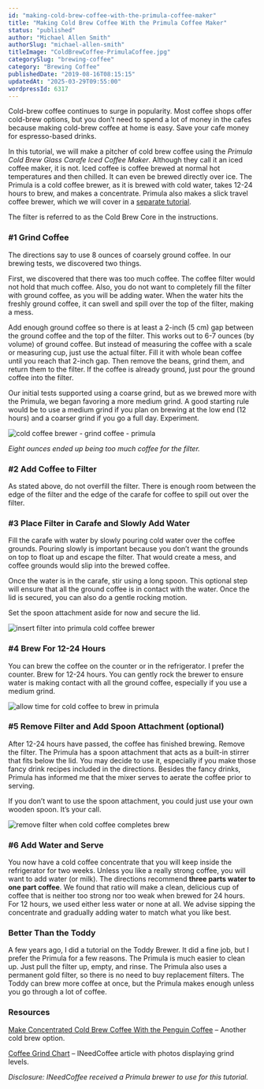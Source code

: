 ```yaml
---
id: "making-cold-brew-coffee-with-the-primula-coffee-maker"
title: "Making Cold Brew Coffee With the Primula Coffee Maker"
status: "published"
author: "Michael Allen Smith"
authorSlug: "michael-allen-smith"
titleImage: "ColdBrewCoffee-PrimulaCoffee.jpg"
categorySlug: "brewing-coffee"
category: "Brewing Coffee"
publishedDate: "2019-08-16T08:15:15"
updatedAt: "2025-03-29T09:55:00"
wordpressId: 6317
---
```


Cold-brew coffee continues to surge in popularity. Most coffee shops offer cold-brew options, but you don’t need to spend a lot of money in the cafes because making cold-brew coffee at home is easy. Save your cafe money for espresso-based drinks.

In this tutorial, we will make a pitcher of cold brew coffee using the *Primula Cold Brew Glass Carafe Iced Coffee Maker*. Although they call it an iced coffee maker, it is not. Iced coffee is coffee brewed at normal hot temperatures and then chilled. It can even be brewed directly over ice. The Primula is a cold coffee brewer, as it is brewed with cold water, takes 12-24 hours to brew, and makes a concentrate. Primula also makes a slick travel coffee brewer, which we will cover in a [separate tutorial](/the-perfect-solution-for-cold-brew-coffee-on-the-go/).

The filter is referred to as the Cold Brew Core in the instructions.

### #1 Grind Coffee

The directions say to use 8 ounces of coarsely ground coffee. In our brewing tests, we discovered two things.

First, we discovered that there was too much coffee. The coffee filter would not hold that much coffee. Also, you do not want to completely fill the filter with ground coffee, as you will be adding water. When the water hits the freshly ground coffee, it can swell and spill over the top of the filter, making a mess.

Add enough ground coffee so there is at least a 2-inch (5 cm) gap between the ground coffee and the top of the filter. This works out to 6-7 ounces (by volume) of ground coffee. But instead of measuring the coffee with a scale or measuring cup, just use the actual filter. Fill it with whole bean coffee until you reach that 2-inch gap. Then remove the beans, grind them, and return them to the filter. If the coffee is already ground, just pour the ground coffee into the filter.

Our initial tests supported using a coarse grind, but as we brewed more with the Primula, we began favoring a more medium grind. A good starting rule would be to use a medium grind if you plan on brewing at the low end (12 hours) and a coarser grind if you go a full day. Experiment.

![cold coffee brewer - grind coffee - primula](cold-brewer-grind-coffee-1-608x650.jpg)

*Eight ounces ended up being too much coffee for the filter.*

### #2 Add Coffee to Filter

As stated above, do not overfill the filter. There is enough room between the edge of the filter and the edge of the carafe for coffee to spill out over the filter.

### #3 Place Filter in Carafe and Slowly Add Water

Fill the carafe with water by slowly pouring cold water over the coffee grounds. Pouring slowly is important because you don’t want the grounds on top to float up and escape the filter. That would create a mess, and coffee grounds would slip into the brewed coffee.

Once the water is in the carafe, stir using a long spoon. This optional step will ensure that all the ground coffee is in contact with the water. Once the lid is secured, you can also do a gentle rocking motion.

Set the spoon attachment aside for now and secure the lid.

![insert filter into primula cold coffee brewer](cold-brewer-prepare-526x650.jpg)

### #4 Brew For 12-24 Hours

You can brew the coffee on the counter or in the refrigerator. I prefer the counter. Brew for 12-24 hours. You can gently rock the brewer to ensure water is making contact with all the ground coffee, especially if you use a medium grind.

![allow time for cold coffee to brew in primula ](cold-brewer-brewing-551x650.jpg)

### #5 Remove Filter and Add Spoon Attachment (optional)

After 12-24 hours have passed, the coffee has finished brewing. Remove the filter. The Primula has a spoon attachment that acts as a built-in stirrer that fits below the lid. You may decide to use it, especially if you make those fancy drink recipes included in the directions. Besides the fancy drinks, Primula has informed me that the mixer serves to aerate the coffee prior to serving.

If you don’t want to use the spoon attachment, you could just use your own wooden spoon. It’s your call.

![remove filter when cold coffee completes brew](cold-brewer-finished-489x650.jpg)

### #6 Add Water and Serve

You now have a cold coffee concentrate that you will keep inside the refrigerator for two weeks. Unless you like a really strong coffee, you will want to add water (or milk). The directions recommend **three parts water to one part coffee**. We found that ratio will make a clean, delicious cup of coffee that is neither too strong nor too weak when brewed for 24 hours. For 12 hours, we used either less water or none at all. We advise sipping the concentrate and gradually adding water to match what you like best.

### Better Than the Toddy

A few years ago, I did a tutorial on the Toddy Brewer. It did a fine job, but I prefer the Primula for a few reasons. The Primula is much easier to clean up. Just pull the filter up, empty, and rinse. The Primula also uses a permanent gold filter, so there is no need to buy replacement filters. The Toddy can brew more coffee at once, but the Primula makes enough unless you go through a lot of coffee.

### Resources

[Make Concentrated Cold Brew Coffee With the Penguin Coffee](/make-concentrated-cold-brew-coffee-with-the-penguin-coffee/) – Another cold brew option.

[Coffee Grind Chart](/coffee-grind-chart/) – INeedCoffee article with photos displaying grind levels.

*Disclosure: INeedCoffee received a Primula brewer to use for this tutorial.*
